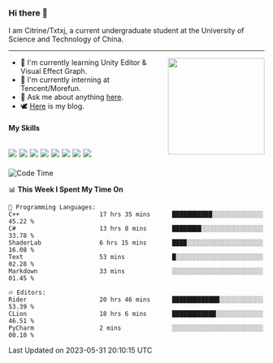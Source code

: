 ### Hi there 👋

I am Citrine/Txtxj, a current undergraduate student at the University of Science and Technology of China.

---

<img align="right" height="190" src="http://github-profile-summary-cards.vercel.app/api/cards/stats?username=txtxj&theme=vue">

- 🌱 I'm currently learning Unity Editor & Visual Effect Graph.
- 🐶 I'm currently interning at Tencent/Morefun.
- 💬 Ask me about anything [here](https://github.com/txtxj/txtxj/issues).
- 🕊️ [Here](https://txtxj.top) is my blog.

#### My Skills

![](https://img.shields.io/badge/C%23-239120?logo=csharp&logoColor=fff)
![](https://img.shields.io/badge/Unity-000000?logo=unity&logoColor=fff)
![](https://img.shields.io/badge/Python-3e74a2?logo=python&logoColor=fff)
![](https://img.shields.io/badge/C++-65318e?logo=cplusplus&logoColor=fff)
![](https://img.shields.io/badge/C-5654a2?logo=c&logoColor=fff)
![](https://img.shields.io/badge/Blender-f5792a?logo=blender&logoColor=fff)
![](https://img.shields.io/badge/MS%20SQL-cc2927?logo=microsoftsqlserver&logoColor=fff)
![](https://img.shields.io/badge/My%20SQL-4479a1?logo=mysql&logoColor=fff)
---

<!--START_SECTION:waka-->
![Code Time](http://img.shields.io/badge/Code%20Time-961%20hrs%2054%20mins-blue)

📊 **This Week I Spent My Time On** 

```text
💬 Programming Languages: 
C++                      17 hrs 35 mins      ███████████░░░░░░░░░░░░░░   45.22 % 
C#                       13 hrs 8 mins       ████████░░░░░░░░░░░░░░░░░   33.78 % 
ShaderLab                6 hrs 15 mins       ████░░░░░░░░░░░░░░░░░░░░░   16.08 % 
Text                     53 mins             █░░░░░░░░░░░░░░░░░░░░░░░░   02.28 % 
Markdown                 33 mins             ░░░░░░░░░░░░░░░░░░░░░░░░░   01.45 % 

🔥 Editors: 
Rider                    20 hrs 46 mins      █████████████░░░░░░░░░░░░   53.39 % 
CLion                    18 hrs 6 mins       ████████████░░░░░░░░░░░░░   46.51 % 
PyCharm                  2 mins              ░░░░░░░░░░░░░░░░░░░░░░░░░   00.10 % 
```


 Last Updated on 2023-05-31 20:10:15 UTC
<!--END_SECTION:waka-->
